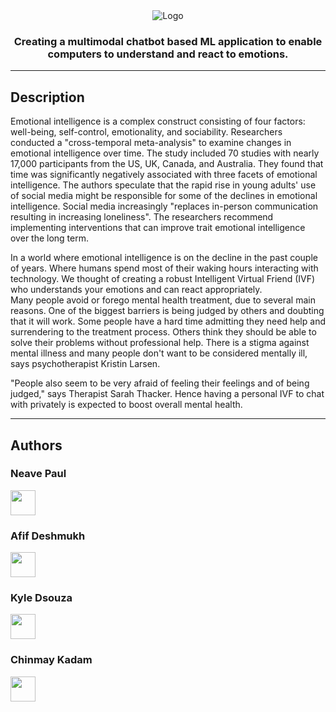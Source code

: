 <div align="center">
  <img src="https://blogger.googleusercontent.com/img/b/R29vZ2xl/AVvXsEiN04PYJonyJ7ixLCafyQ6aMnFaVo7-Q0lic0SzuoeulISD5BVk3VtqyNU4M7yr2wKnyNu2glgwm6FVDhlmMOYtyVbPtiW6PMTe5651PVQUpkDRViwd8LTo1RM_Uh2cwU3QX-Vk0JUGPAFC__wHFsjrQ07k1WWz2fVX66h0bhOa3E53Q62XzL2zxpgO/s320/d%20(1).png" alt="Logo">
  <h3>Creating a multimodal chatbot based ML application to enable computers to understand and react to emotions.</h3>
</div>



---------------------------------------
## Description

Emotional intelligence is a complex construct consisting of four factors: well-being, self-control, emotionality, and sociability. Researchers conducted a "cross-temporal meta-analysis" to examine changes in emotional intelligence over time. The study included 70 studies with nearly 17,000 participants from the US, UK, Canada, and Australia. They found that time was significantly negatively associated with three facets of emotional intelligence. The authors speculate that the rapid rise in young adults' use of social media might be responsible for some of the declines in emotional intelligence. Social media increasingly "replaces in-person communication resulting in increasing loneliness". The researchers recommend implementing interventions that can improve trait emotional intelligence over the long term.  

In a world where emotional intelligence is on the decline in the past couple of years. Where humans spend most of their waking hours interacting with technology. We thought of creating a robust Intelligent Virtual Friend (IVF) who understands your emotions and can react appropriately.  
Many people avoid or forego mental health treatment, due to several main reasons. One of the biggest barriers is being judged by others and doubting that it will work. Some people have a hard time admitting they need help and surrendering to the treatment process. Others think they should be able to solve their problems without professional help. There is a stigma against mental illness and many people don't want to be considered mentally ill, says psychotherapist Kristin Larsen.

"People also seem to be very afraid of feeling their feelings and of being judged," says Therapist Sarah Thacker. Hence having a personal IVF to chat with privately is expected to boost overall mental health.

<!-- 
## Getting Started

### Dependencies

* Describe any prerequisites, libraries, OS version, etc., needed before installing program.
* ex. Windows 10

### Installing

* How/where to download your program
* Any modifications needed to be made to files/folders

### Executing program

* How to run the program
* Step-by-step bullets
```
code blocks for commands
```

## Help

Any advise for common problems or issues.
```
command to run if program contains helper info
``` -->
---------------------------------------
## Authors

### **Neave Paul** <br>
<a href="https://www.linkedin.com/in/neavepaul/"><img src="https://img.icons8.com/fluency/344/linkedin.png" width=40></a>  

### **Afif Deshmukh** <br>
<a href="https://www.linkedin.com/in/afieif/"><img src="https://img.icons8.com/fluency/344/linkedin.png" width=40></a>

### **Kyle Dsouza** <br>
<a href="https://www.linkedin.com/in/kyle-dsouza-650291212/"><img src="https://img.icons8.com/fluency/344/linkedin.png" width=40></a>

### **Chinmay Kadam** <br>
<a href="https://www.linkedin.com/in/chinmay-kadam-729990213/"><img src="https://img.icons8.com/fluency/344/linkedin.png" width=40></a>

<!-- 
## Version History

* 0.2
    * Various bug fixes and optimizations
    * See [commit change]() or See [release history]()
* 0.1
    * Initial Release

## License

This project is licensed under the [NAME HERE] License - see the LICENSE.md file for details -->
